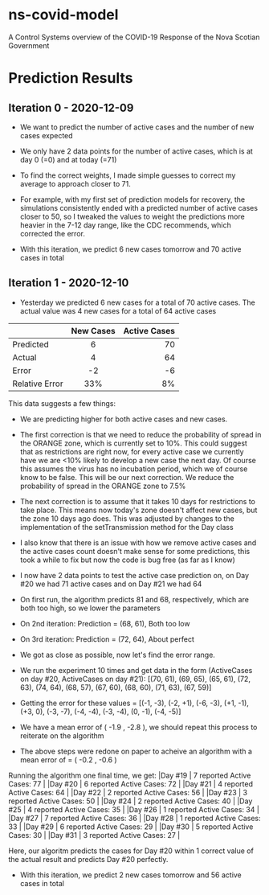 # ns-covid-model
 A Control Systems overview of the COVID-19 Response of the Nova Scotian Government

# Prediction Results
## Iteration 0 - 2020-12-09
- We want to predict the number of active cases and the number of new cases expected
- We only have 2 data points for the number of active cases, which is at day 0 (=0) and at today (=71)
- To find the correct weights, I made simple guesses to correct my average to approach closer to 71.
 - For example, with my first set of prediction models for recovery, the simulations consistently ended with a predicted number of active cases closer to 50, so I tweaked the values to weight the predictions more heavier in the 7-12 day range, like the CDC recommends, which corrected the error.

- With this iteration, we predict 6 new cases tomorrow and 70 active cases in total

## Iteration 1 - 2020-12-10
- Yesterday we predicted 6 new cases for a total of 70 active cases. The actual value was 4 new cases for a total of 64 active cases

|               | New Cases     | Active Cases  |
| ------------- |:-------------:| -------------:|
| Predicted     |          6    |       70      |
| Actual        |          4    |       64      |
| Error         |         -2    |       -6      |
| Relative Error|         33%   |        8%     |

This data suggests a few things:
- We are predicting higher for both active cases and new cases.
 - The first correction is that we need to reduce the probability of spread in the ORANGE zone, which is currently set to 10%. This could suggest that as restrictions are right now, for every active case we currently have we are <10% likely to develop a new case the next day. Of course this assumes the virus has no incubation period, which we of course know to be false. This will be our next correction.  We reduce the probability of spread in the ORANGE zone to 7.5%
 - The next correction is to assume that it takes 10 days for restrictions to take place. This means now today's zone doesn't affect new cases, but the zone 10 days ago does. This was adjusted by changes to the implementation of the setTransmission method for the Day class
 - I also know that there is an issue with how we remove active cases and the active cases count doesn't make sense for some predictions, this took a while to fix but now the code is bug free (as far as I know)
 - I now have 2 data points to test the active case prediction on, on Day #20 we had 71 active cases and on Day #21 we had 64
  - On first run, the algorithm predicts 81 and 68, respectively, which are both too high, so we lower the parameters
  - On 2nd iteration: Prediction = (68, 61), Both too low
  - On 3rd iteration: Prediction = (72, 64), About perfect
  
- We got as close as possible, now let's find the error range.
- We run the experiment 10 times and get data in the form (ActiveCases on day #20, ActiveCases on day #21): [(70, 61), (69, 65), (65, 61), (72, 63), (74, 64), (68, 57), (67, 60), (68, 60), (71, 63), (67, 59)]
 - Getting the error for these values = [(-1, -3), (-2, +1), (-6, -3), (+1, -1), (+3, 0), (-3, -7), (-4, -4), (-3, -4), (0, -1), (-4, -5)]
- We have a mean error of ( -1.9 , -2.8 ), we should repeat this process to reiterate on the algorithm
- The above steps were redone on paper to acheive an algorithm with a mean error of = ( -0.2 , -0.6 )

Running the algorithm one final time, we get:
|Day #19 |       7 reported               Active Cases: 77        |
|Day #20 |       6 reported               Active Cases: 72        |
|Day #21 |       4 reported               Active Cases: 64        |
|Day #22 |       2 reported               Active Cases: 56        |
|Day #23 |       3 reported               Active Cases: 50        |
|Day #24 |       2 reported               Active Cases: 40        |
|Day #25 |       4 reported               Active Cases: 35        |
|Day #26 |       1 reported               Active Cases: 34        |
|Day #27 |       7 reported               Active Cases: 36        | 
|Day #28 |       1 reported               Active Cases: 33        |
|Day #29 |       6 reported               Active Cases: 29        |
|Day #30 |       5 reported               Active Cases: 30        |
|Day #31 |       3 reported               Active Cases: 27        | 

Here, our algoritm predicts the cases for Day #20 within 1 correct value of the actual result and predicts Day #20 perfectly. 
- With this iteration, we predict 2 new cases tomorrow and 56 active cases in total

 
